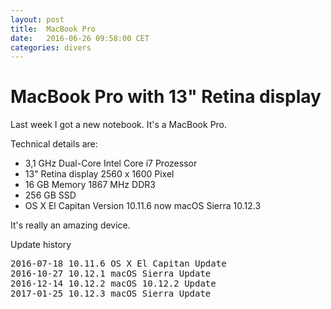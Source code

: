 ```yaml
---
layout: post
title:  MacBook Pro
date:   2016-06-26 09:58:00 CET
categories: divers 
---
```


# MacBook Pro with 13" Retina display 

Last week I got a new notebook. It's a MacBook Pro. 

Technical details are: 

* 3,1 GHz Dual-Core Intel Core i7 Prozessor 
* 13" Retina display 2560 x 1600 Pixel
* 16 GB Memory 1867 MHz DDR3
* 256 GB SSD 
* OS X El Capitan Version 10.11.6 now macOS Sierra 10.12.3

It's really an amazing device. 


Update history 

<pre>
2016-07-18 10.11.6 OS X El Capitan Update 
2016-10-27 10.12.1 macOS Sierra Update
2016-12-14 10.12.2 macOS 10.12.2 Update 
2017-01-25 10.12.3 macOS Sierra Update 
</pre>

